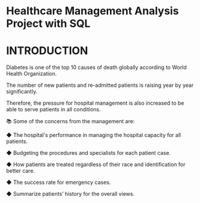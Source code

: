 # Healthcare Management Analysis Project with SQL

# INTRODUCTION

Diabetes is one of the top 10 causes of death globally according to World Health Organization.

The number of new patients and re-admitted patients is raising year by year significantly. 

Therefore, the pressure for hospital management is also increased to be able to serve patients in all conditions.

📚 Some of the concerns from the management are:

◆ The hospital's performance in managing the hospital capacity for all patients.

◆ Budgeting the procedures and specialists for each patient case.

◆ How patients are treated regardless of their race and identification for better care.

◆ The success rate for emergency cases.

◆ Summarize patients’ history for the overall views.

